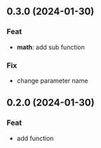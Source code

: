 ## 0.3.0 (2024-01-30)

### Feat

- **math**: add sub function

### Fix

- change parameter name

## 0.2.0 (2024-01-30)

### Feat

- add function
